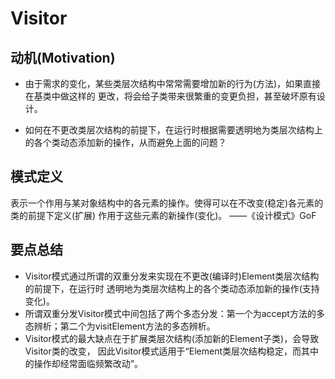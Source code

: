 # Visitor

## 动机(Motivation)
+ 由于需求的变化，某些类层次结构中常常需要增加新的行为(方法)，如果直接在基类中做这样的
更改，将会给子类带来很繁重的变更负担，甚至破坏原有设计。

+ 如何在不更改类层次结构的前提下，在运行时根据需要透明地为类层次结构上的各个类动态添加新的操作，从而避免上面的问题？

## 模式定义
表示一个作用与某对象结构中的各元素的操作。使得可以在不改变(稳定)各元素的类的前提下定义(扩展)
作用于这些元素的新操作(变化)。
——《设计模式》GoF

## 要点总结
+ Visitor模式通过所谓的双重分发来实现在不更改(编译时)Element类层次结构的前提下，在运行时
透明地为类层次结构上的各个类动态添加新的操作(支持变化)。
+ 所谓双重分发Visitor模式中间包括了两个多态分发：第一个为accept方法的多态辨析；第二个为visitElement方法的多态辨析。
+ Visitor模式的最大缺点在于扩展类层次结构(添加新的Element子类)，会导致Visitor类的改变，
因此Visitor模式适用于“Element类层次结构稳定，而其中的操作却经常面临频繁改动”。
